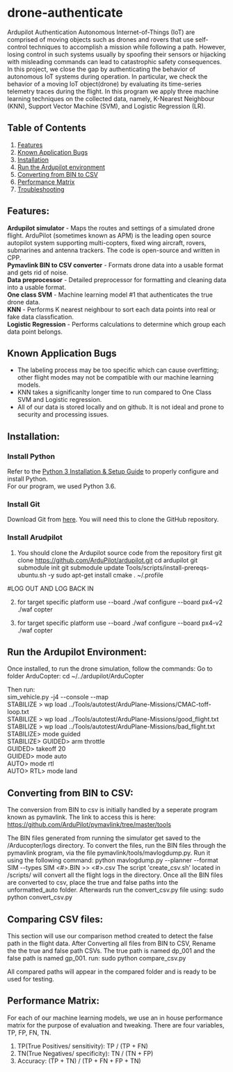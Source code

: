 # drone-authenticate
Ardupilot Authentication
Autonomous Internet-of-Things (IoT) are comprised of moving objects such as drones and rovers that use self-control techniques to accomplish a mission while following a path. However, losing control in such systems usually by spoofing their sensors or hijacking with misleading commands can lead to catastrophic safety consequences. In this project, we close the gap by authenticating the behavior of autonomous IoT systems during operation. In particular, we check the behavior of a moving IoT object(drone) by evaluating its time-series telemetry traces during the flight. In this program we apply three machine learning techniques on the collected data, namely, K-Nearest Neighbour (KNN), Support Vector Machine (SVM), and Logistic Regression (LR). 


## Table of Contents
1. [Features](#Features)
2. [Known Application Bugs](#Known-Application-Bugs)
3. [Installation](#Installation)
4. [Run the Ardupilot environment](#Run-the-PyScan-virtual-environment)
5. [Converting from BIN to CSV](#converting)
6. [Performance Matrix](#matrix)
7. [Troubleshooting](#Troubleshooting)



## Features:
**Ardupilot simulator** - Maps the routes and settings of a simulated drone flight. ArduPilot (sometimes known as APM) is the leading open source autopilot system supporting multi-copters, fixed wing aircraft, rovers, submarines and antenna trackers. The code is open-source and written in CPP. <br>
**Pymavlink BIN to CSV converter** - Formats drone data into a usable format and gets rid of noise. <br>
**Data preprocessor** - Detailed preprocessor for formatting and cleaning data into a usable format. <br>
**One class SVM** - Machine learning model #1 that authenticates the true drone data. <br>
**KNN** - Performs K nearest neighbour to sort each data points into real or fake data classfication. <br>
**Logistic Regression** - Performs calculations to determine which group each data point belongs. <br>


## Known Application Bugs
- The labeling process may be too specific which can cause overfitting; other flight modes may not be compatible with our machine learning models. <br>
- KNN takes a significanlty longer time to run compared to One Class SVM and Logistic regression. <br>
- All of our data is stored locally and on github. It is not ideal and prone to security and processing issues. <br>

## Installation:

### Install Python
Refer to the [Python 3 Installation & Setup Guide](https://realpython.com/installing-python/) to properly configure and install Python. \
For our program, we used Python 3.6. 

### Install Git
Download Git from [here](https://git-scm.com/downloads). You will need this to clone the GitHub repository.

### Install Arudpilot
1.	You should clone the Ardupilot source code from the repository first
git clone https://github.com/ArduPilot/ardupilot.git
cd ardupilot
git submodule init
git submodule update
Tools/scripts/install-prereqs-ubuntu.sh -y
sudo apt-get install cmake
. ~/.profile

#LOG OUT AND LOG BACK IN

2. for target specific platform use --board
./waf configure --board px4-v2
./waf copter

3. for target specific platform use --board
./waf configure --board px4-v2
./waf copter


## Run the Ardupilot Environment:

Once installed, to run the drone simulation, follow the commands: 
Go to folder ArduCopter:
cd ~/../ardupilot/ArduCopter

Then run: <br> 
sim_vehicle.py -j4 --console --map <br> 
STABILIZE > wp load ../Tools/autotest/ArduPlane-Missions/CMAC-toff-loop.txt <br> 
STABILIZE > wp load ../Tools/autotest/ArduPlane-Missions/good_flight.txt <br> 
STABILIZE > wp load ../Tools/autotest/ArduPlane-Missions/bad_flight.txt <br> 
STABILIZE> mode guided <br> 
STABILIZE> GUIDED> arm throttle <br> 
GUIDED> takeoff 20 <br> 
GUIDED> mode auto <br> 
AUTO> mode rtl <br> 
AUTO> RTL> mode land <br> 

## Converting from BIN to CSV:
The conversion from BIN to csv is initially handled by a seperate program known as pymavlink. The link to access this is here:
https://github.com/ArduPilot/pymavlink/tree/master/tools

The BIN files generated from running the simulator get saved to the /Arducopter/logs directory. To convert the files, run the BIN files through the pymavlink program, via the file pymavlink/tools/mavlogdump.py. Run it using the following command:
python mavlogdump.py --planner --format SIM --types SIM <#>.BIN >> <#>.csv
The script 'create_csv.sh' located in /scripts/ will convert all the flight logs in the directory.
Once all the BIN files are converted to csv, place the true and false paths into the unformatted_auto folder. Afterwards run the convert_csv.py file using:
sudo python convert_csv.py

## Comparing CSV files:
This section will use our comparison method created to detect the false path in the flight data.
After Converting all files from BIN to CSV, Rename the the true and false path CSVs. The true path is named dp_001 and the false path is named gp_001.
run:
sudo python compare_csv.py

All compared paths will appear in the compared folder and is ready to be used for testing.

## Performance Matrix: 
For each of our machine learning models, we use an in house performance matrix for the purpose of evaluation and tweaking. There are four variables, TP, FP, FN, TN.
1) TP(True Positives/ sensitivity): TP / (TP + FN) 
2) TN(True Negatives/ specificity): TN / (TN + FP)
3) Accuracy: (TP + TN) / (TP + FN + FP + TN)




